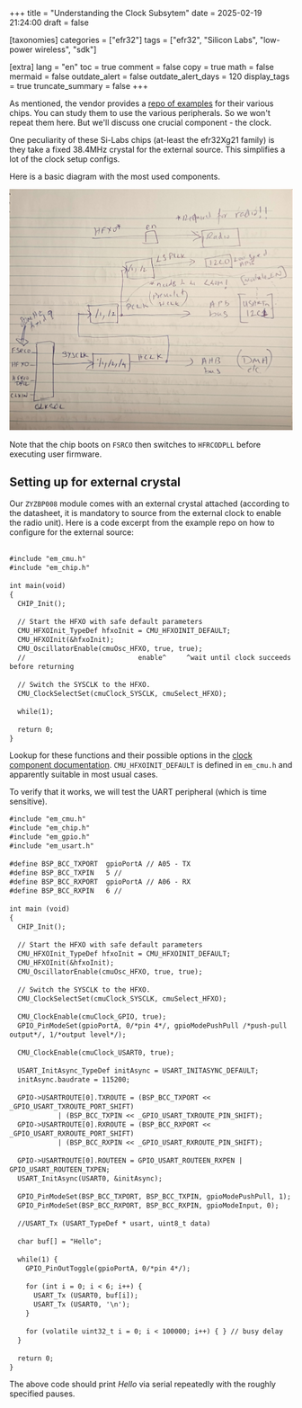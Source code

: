 +++
title = "Understanding the Clock Subsytem"
date = 2025-02-19 21:24:00
draft = false

[taxonomies]
categories = ["efr32"]
tags = ["efr32", "Silicon Labs", "low-power wireless", "sdk"]

[extra]
lang = "en"
toc = true
comment = false
copy = true
math = false
mermaid = false
outdate_alert = false
outdate_alert_days = 120
display_tags = true
truncate_summary = false
+++

As mentioned, the vendor provides a [repo of examples](https://github.com/SiliconLabs/peripheral_examples) for their various chips. You can study them to use the various peripherals. So we won't repeat them here. But we'll discuss one crucial component - the clock.

One peculiarity of these Si-Labs chips (at-least the efr32Xg21 family) is they take a fixed 38.4MHz crystal for the external source. This simplifies a lot of the clock setup configs.

Here is a basic diagram with the most used components.

![clock circuit](/img/efr32-clock-tree.jpg)


Note that the chip boots on `FSRCO` then switches to `HFRCODPLL` before executing user firmware.

## Setting up for external crystal

Our `ZYZBP008` module comes with an external crystal attached (according to the datasheet, it is mandatory to source from the external clock to enable the radio unit). Here is a code excerpt from the example repo on how to configure for the external source:

```

#include "em_cmu.h"
#include "em_chip.h"

int main(void)
{
  CHIP_Init();

  // Start the HFXO with safe default parameters
  CMU_HFXOInit_TypeDef hfxoInit = CMU_HFXOINIT_DEFAULT;
  CMU_HFXOInit(&hfxoInit);
  CMU_OscillatorEnable(cmuOsc_HFXO, true, true);
  //                            enable^     ^wait until clock succeeds before returning

  // Switch the SYSCLK to the HFXO.
  CMU_ClockSelectSet(cmuClock_SYSCLK, cmuSelect_HFXO);
  
  while(1);
  
  return 0;
}
```

Lookup for these functions and their possible options in the [clock component documentation](https://docs.silabs.com/gecko-platform/5.1.1/platform-emlib-efr32xg21/cmu). `CMU_HFXOINIT_DEFAULT` is defined in `em_cmu.h` and apparently suitable in most usual cases.

To verify that it works, we will test the UART peripheral (which is time sensitive).

```
#include "em_cmu.h"
#include "em_chip.h"
#include "em_gpio.h"
#include "em_usart.h"

#define BSP_BCC_TXPORT  gpioPortA // A05 - TX
#define BSP_BCC_TXPIN   5 //
#define BSP_BCC_RXPORT  gpioPortA // A06 - RX
#define BSP_BCC_RXPIN   6 //

int main (void)
{
  CHIP_Init();

  // Start the HFXO with safe default parameters
  CMU_HFXOInit_TypeDef hfxoInit = CMU_HFXOINIT_DEFAULT;
  CMU_HFXOInit(&hfxoInit);
  CMU_OscillatorEnable(cmuOsc_HFXO, true, true);

  // Switch the SYSCLK to the HFXO.
  CMU_ClockSelectSet(cmuClock_SYSCLK, cmuSelect_HFXO);
  
  CMU_ClockEnable(cmuClock_GPIO, true);
  GPIO_PinModeSet(gpioPortA, 0/*pin 4*/, gpioModePushPull /*push-pull output*/, 1/*output level*/);

  CMU_ClockEnable(cmuClock_USART0, true);
  
  USART_InitAsync_TypeDef initAsync = USART_INITASYNC_DEFAULT;
  initAsync.baudrate = 115200;
  
  GPIO->USARTROUTE[0].TXROUTE = (BSP_BCC_TXPORT << _GPIO_USART_TXROUTE_PORT_SHIFT)
            | (BSP_BCC_TXPIN << _GPIO_USART_TXROUTE_PIN_SHIFT);
  GPIO->USARTROUTE[0].RXROUTE = (BSP_BCC_RXPORT << _GPIO_USART_RXROUTE_PORT_SHIFT)
            | (BSP_BCC_RXPIN << _GPIO_USART_RXROUTE_PIN_SHIFT);
  
  GPIO->USARTROUTE[0].ROUTEEN = GPIO_USART_ROUTEEN_RXPEN | GPIO_USART_ROUTEEN_TXPEN;
  USART_InitAsync(USART0, &initAsync);

  GPIO_PinModeSet(BSP_BCC_TXPORT, BSP_BCC_TXPIN, gpioModePushPull, 1);
  GPIO_PinModeSet(BSP_BCC_RXPORT, BSP_BCC_RXPIN, gpioModeInput, 0);
  
  //USART_Tx (USART_TypeDef * usart, uint8_t data)
  
  char buf[] = "Hello";
  
  while(1) {
    GPIO_PinOutToggle(gpioPortA, 0/*pin 4*/);
    
    for (int i = 0; i < 6; i++) {
      USART_Tx (USART0, buf[i]);
      USART_Tx (USART0, '\n');
    }
    
    for (volatile uint32_t i = 0; i < 100000; i++) { } // busy delay
  }
  
  return 0;
}
```

The above code should print *Hello* via serial repeatedly with the roughly specified pauses.

